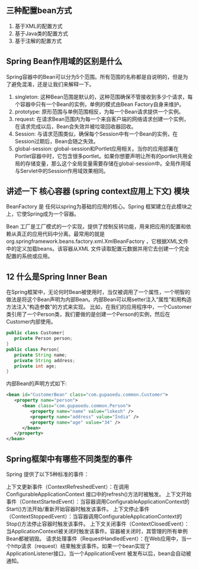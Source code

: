
## 三种配置bean方式

1. 基于XML的配置方式
2. 基于Java类的配置方式
3. 基于注解的配置方式

## Spring Bean作用域的区别是什么

Spring容器中的Bean可以分为5个范围。所有范围的名称都是自说明的，但是为了避免混淆，还是让我们来解释一下。

1. singleton: 这种Bean范围是默认的，这种范围确保不管接收到多少个请求，每个容器中只有一个Bean的实例，单例的模式由Bean Factory自身来维护。
2. prototype: 原形范围与单例范围相反，为每一个Bean请求提供一个实例。
3. request: 在请求Bean范围内为每一个来自客户端的网络请求创建一个实例，在请求完成以后，Bean会失效并被垃圾回收器回收。
4. Session: 与请求范围类似，确保每个Session中有一个Bean的实例，在Session过期后，Bean会随之失效。
5. global-session: global-session和Portlet应用相关。当你的应用部署在Portlet容器中时，它包含很多portlet。如果你想要声明让所有的portlet共用全局的存储变量，那么这个全局变量需要存储在global-session中。全局作用域与Servlet中的Session作用域效果相同。

## 讲述一下 核心容器 (spring context应用上下文) 模块

BeanFactory 是 任何以spring为基础的应用的核心。Spring 框架建立在此模块之上，它使Spring成为一个容器。

Bean 工厂是工厂模式的一个实现，提供了控制反转功能，用来把应用的配置和依赖从真正的应用代码中分离。最常用的就是org.springframework.beans.factory.xml.XmlBeanFactory ，它根据XML文件中的定义加载beans。该容器从XML 文件读取配置元数据并用它去创建一个完全配置的系统或应用。

## 12 什么是Spring Inner Bean

在Spring框架中，无论何时Bean被使用时，当仅被调用了一个属性，一个明智的做法是将这个Bean声明为内部Bean。内部Bean可以用setter注入“属性”和用构造方法注入“构造参数”的方式来实现。
比如，在我们的应用程序中，一个Customer类引用了一个Person类，我们要做的是创建一个Person的实例，然后在Customer内部使用。

   ```java
   public class Customer{
      private Person person;
   }
   public class Person{
      private String name;
      private String address;
      private int age;
   }
   ```

内部Bean的声明方式如下: 

   ```xml
   <bean id="CustomerBean" class="com.gupaoedu.common.Customer">
      <property name="person">
         <bean class="com.gupaoedu.common.Person">
            <property name="name" value="lokesh" />
            <property name="address" value="India" />
            <property name="age" value="34" />
         </bean>
      </property>
   </bean>
   ```

## Spring框架中有哪些不同类型的事件

Spring 提供了以下5种标准的事件：

上下文更新事件（ContextRefreshedEvent）：在调用ConfigurableApplicationContext 接口中的refresh()方法时被触发。
上下文开始事件（ContextStartedEvent）：当容器调用ConfigurableApplicationContext的Start()方法开始/重新开始容器时触发该事件。
上下文停止事件（ContextStoppedEvent）：当容器调用ConfigurableApplicationContext的Stop()方法停止容器时触发该事件。
上下文关闭事件（ContextClosedEvent）：当ApplicationContext被关闭时触发该事件。容器被关闭时，其管理的所有单例Bean都被销毁。
请求处理事件（RequestHandledEvent）：在Web应用中，当一个http请求（request）结束触发该事件。如果一个bean实现了ApplicationListener接口，当一个ApplicationEvent 被发布以后，bean会自动被通知。